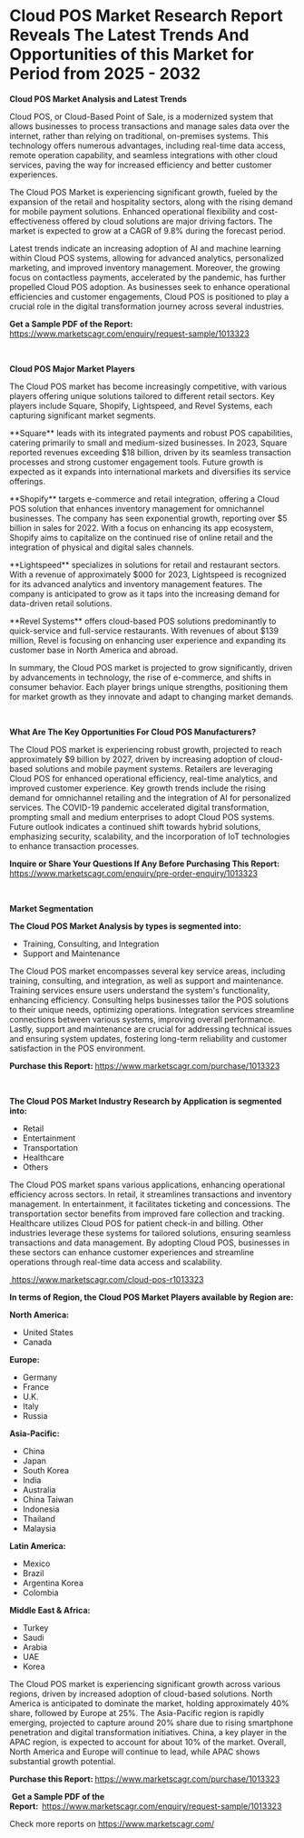 <p><h1>Cloud POS Market Research Report Reveals The Latest Trends And Opportunities of this Market for Period from 2025 - 2032</h1></p><p><strong>Cloud POS Market Analysis and Latest Trends</strong></p>
<p><p>Cloud POS, or Cloud-Based Point of Sale, is a modernized system that allows businesses to process transactions and manage sales data over the internet, rather than relying on traditional, on-premises systems. This technology offers numerous advantages, including real-time data access, remote operation capability, and seamless integrations with other cloud services, paving the way for increased efficiency and better customer experiences.</p><p>The Cloud POS Market is experiencing significant growth, fueled by the expansion of the retail and hospitality sectors, along with the rising demand for mobile payment solutions. Enhanced operational flexibility and cost-effectiveness offered by cloud solutions are major driving factors. The market is expected to grow at a CAGR of 9.8% during the forecast period. </p><p>Latest trends indicate an increasing adoption of AI and machine learning within Cloud POS systems, allowing for advanced analytics, personalized marketing, and improved inventory management. Moreover, the growing focus on contactless payments, accelerated by the pandemic, has further propelled Cloud POS adoption. As businesses seek to enhance operational efficiencies and customer engagements, Cloud POS is positioned to play a crucial role in the digital transformation journey across several industries.</p></p>
<p><strong>Get a Sample PDF of the Report:&nbsp;</strong> <a href="https://www.marketscagr.com/enquiry/request-sample/1013323?utm_campaign=3032&utm_medium=2&utm_source=Github&utm_content=ia&utm_term=06032025&utm_id=cloud-pos">https://www.marketscagr.com/enquiry/request-sample/1013323</a></p>
<p>&nbsp;</p>
<p><strong>Cloud POS Major Market Players</strong></p>
<p><p>The Cloud POS market has become increasingly competitive, with various players offering unique solutions tailored to different retail sectors. Key players include Square, Shopify, Lightspeed, and Revel Systems, each capturing significant market segments.</p><p>**Square** leads with its integrated payments and robust POS capabilities, catering primarily to small and medium-sized businesses. In 2023, Square reported revenues exceeding $18 billion, driven by its seamless transaction processes and strong customer engagement tools. Future growth is expected as it expands into international markets and diversifies its service offerings.</p><p>**Shopify** targets e-commerce and retail integration, offering a Cloud POS solution that enhances inventory management for omnichannel businesses. The company has seen exponential growth, reporting over $5 billion in sales for 2022. With a focus on enhancing its app ecosystem, Shopify aims to capitalize on the continued rise of online retail and the integration of physical and digital sales channels.</p><p>**Lightspeed** specializes in solutions for retail and restaurant sectors. With a revenue of approximately $000 for 2023, Lightspeed is recognized for its advanced analytics and inventory management features. The company is anticipated to grow as it taps into the increasing demand for data-driven retail solutions.</p><p>**Revel Systems** offers cloud-based POS solutions predominantly to quick-service and full-service restaurants. With revenues of about $139 million, Revel is focusing on enhancing user experience and expanding its customer base in North America and abroad.</p><p>In summary, the Cloud POS market is projected to grow significantly, driven by advancements in technology, the rise of e-commerce, and shifts in consumer behavior. Each player brings unique strengths, positioning them for market growth as they innovate and adapt to changing market demands.</p></p>
<p>&nbsp;</p>
<p><strong>What Are The Key Opportunities For Cloud POS Manufacturers?</strong></p>
<p><p>The Cloud POS market is experiencing robust growth, projected to reach approximately $9 billion by 2027, driven by increasing adoption of cloud-based solutions and mobile payment systems. Retailers are leveraging Cloud POS for enhanced operational efficiency, real-time analytics, and improved customer experience. Key growth trends include the rising demand for omnichannel retailing and the integration of AI for personalized services. The COVID-19 pandemic accelerated digital transformation, prompting small and medium enterprises to adopt Cloud POS systems. Future outlook indicates a continued shift towards hybrid solutions, emphasizing security, scalability, and the incorporation of IoT technologies to enhance transaction processes.</p></p>
<p><strong>Inquire or Share Your Questions If Any Before Purchasing This Report:</strong> <a href="https://www.marketscagr.com/enquiry/pre-order-enquiry/1013323?utm_campaign=3032&utm_medium=2&utm_source=Github&utm_content=ia&utm_term=06032025&utm_id=cloud-pos">https://www.marketscagr.com/enquiry/pre-order-enquiry/1013323</a></p>
<p>&nbsp;</p>
<p><strong>Market Segmentation</strong></p>
<p><strong>The Cloud POS Market Analysis by types is segmented into:</strong></p>
<p><ul><li>Training, Consulting, and Integration</li><li>Support and Maintenance</li></ul></p>
<p><p>The Cloud POS market encompasses several key service areas, including training, consulting, and integration, as well as support and maintenance. Training services ensure users understand the system's functionality, enhancing efficiency. Consulting helps businesses tailor the POS solutions to their unique needs, optimizing operations. Integration services streamline connections between various systems, improving overall performance. Lastly, support and maintenance are crucial for addressing technical issues and ensuring system updates, fostering long-term reliability and customer satisfaction in the POS environment.</p></p>
<p><strong>Purchase this Report:&nbsp;</strong><a href="https://www.marketscagr.com/purchase/1013323?utm_campaign=3032&utm_medium=2&utm_source=Github&utm_content=ia&utm_term=06032025&utm_id=cloud-pos">https://www.marketscagr.com/purchase/1013323</a></p>
<p>&nbsp;</p>
<p><strong>The Cloud POS Market Industry Research by Application is segmented into:</strong></p>
<p><ul><li>Retail</li><li>Entertainment</li><li>Transportation</li><li>Healthcare</li><li>Others</li></ul></p>
<p><p>The Cloud POS market spans various applications, enhancing operational efficiency across sectors. In retail, it streamlines transactions and inventory management. In entertainment, it facilitates ticketing and concessions. The transportation sector benefits from improved fare collection and tracking. Healthcare utilizes Cloud POS for patient check-in and billing. Other industries leverage these systems for tailored solutions, ensuring seamless transactions and data management. By adopting Cloud POS, businesses in these sectors can enhance customer experiences and streamline operations through real-time data access and scalability.</p></p>
<p><a href="https://www.marketscagr.com/cloud-pos-r1013323?utm_campaign=3032&utm_medium=2&utm_source=Github&utm_content=ia&utm_term=06032025&utm_id=cloud-pos">&nbsp;https://www.marketscagr.com/cloud-pos-r1013323</a></p>
<p><strong>In terms of Region, the Cloud POS Market Players available by Region are:</strong></p>
<p>
    <p> <strong> North America: </strong>
        <ul>
            <li>United States</li>
            <li>Canada</li>
        </ul>
        </p> 
    <p> <strong> Europe: </strong>
        <ul>
            <li>Germany</li>
            <li>France</li>
            <li>U.K.</li>
            <li>Italy</li>
            <li>Russia</li>
        </ul>
        </p> 
    <p> <strong> Asia-Pacific: </strong>
        <ul>
            <li>China</li>
            <li>Japan</li>
            <li>South Korea</li>
            <li>India</li>
            <li>Australia</li>
            <li>China Taiwan</li>
            <li>Indonesia</li>
            <li>Thailand</li>
            <li>Malaysia</li>
        </ul>
        </p> 
    <p> <strong> Latin America: </strong>
        <ul>
            <li>Mexico</li>
            <li>Brazil</li>
            <li>Argentina Korea</li>
            <li>Colombia</li>
        </ul>
        </p> 
    <p> <strong> Middle East & Africa: </strong>
        <ul>
            <li>Turkey</li>
            <li>Saudi</li>
            <li>Arabia</li>
            <li>UAE</li>
            <li>Korea</li>
        </ul>
    </p>
    </p>
<p><p>The Cloud POS market is experiencing significant growth across various regions, driven by increased adoption of cloud-based solutions. North America is anticipated to dominate the market, holding approximately 40% share, followed by Europe at 25%. The Asia-Pacific region is rapidly emerging, projected to capture around 20% share due to rising smartphone penetration and digital transformation initiatives. China, a key player in the APAC region, is expected to account for about 10% of the market. Overall, North America and Europe will continue to lead, while APAC shows substantial growth potential.</p></p>
<p><strong>Purchase this Report: </strong><a href="https://www.marketscagr.com/purchase/1013323?utm_campaign=3032&utm_medium=2&utm_source=Github&utm_content=ia&utm_term=06032025&utm_id=cloud-pos">https://www.marketscagr.com/purchase/1013323</a></p>
<p>&nbsp;<strong>Get a Sample PDF of the Report:&nbsp;&nbsp;</strong><a href="https://www.marketscagr.com/enquiry/request-sample/1013323?utm_campaign=3032&utm_medium=2&utm_source=Github&utm_content=ia&utm_term=06032025&utm_id=cloud-pos">https://www.marketscagr.com/enquiry/request-sample/1013323</a></p>
<p><strong></strong></p>
<p>Check more reports on <a href="https://www.marketscagr.com/?utm_campaign=3032&utm_medium=2&utm_source=Github&utm_content=ia&utm_term=06032025&utm_id=cloud-pos">https://www.marketscagr.com/</a></p>